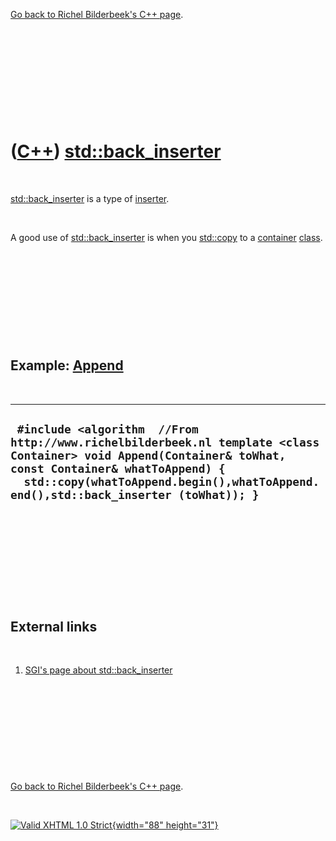 

[Go back to Richel Bilderbeek's C++ page](Cpp.htm).

 

 

 

 

 

([C++](Cpp.htm)) [std::back\_inserter](CppBack_inserter.htm)
============================================================

 

[std::back\_inserter](CppBack_inserter.htm) is a type of
[inserter](CppInserter.htm).

 

A good use of [std::back\_inserter](CppBack_inserter.htm) is when you
[std::copy](CppCopy.htm) to a [container](CppContainer.htm)
[class](CppClass.htm).

 

 

 

 

 

Example: [Append](CppAppend.htm)
--------------------------------

 

  ----------------------------------------------------------------------------------------------------------------------------------------------------------------------------------------------------------------------------------------------
  ` #include <algorithm  //From http://www.richelbilderbeek.nl template <class Container> void Append(Container& toWhat, const Container& whatToAppend) {   std::copy(whatToAppend.begin(),whatToAppend.end(),std::back_inserter (toWhat)); }`
  ----------------------------------------------------------------------------------------------------------------------------------------------------------------------------------------------------------------------------------------------

 

 

 

 

 

External links
--------------

 

1.  [SGI's page about
    std::back\_inserter](http://www.sgi.com/tech/stl/back_insert_iterator.html)

 

 

 

 

 

[Go back to Richel Bilderbeek's C++ page](Cpp.htm).



 

[![Valid XHTML 1.0 Strict](valid-xhtml10.png){width="88"
height="31"}](http://validator.w3.org/check?uri=referer)
